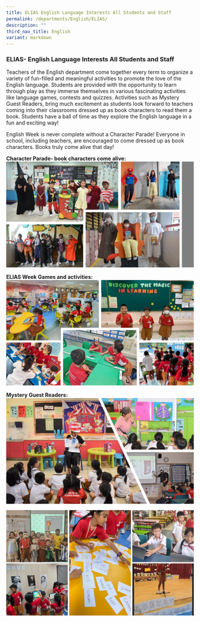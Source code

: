 ```yaml
---
title: ELIAS English Language Interests All Students and Staff
permalink: /departments/English/ELIAS/
description: ""
third_nav_title: English
variant: markdown
---
```

### ELIAS- English Language Interests All Students and Staff

Teachers of the English department come together every term to organize a variety of fun-filled and meaningful activities to promote the love of the English language. 
Students are provided with the opportunity to learn through play as they immerse themselves in various fascinating activities like language games, contests and quizzes. Activities such as Mystery Guest Readers, bring much excitement as students look forward to teachers coming into their classrooms dressed up as book characters to read them a book. Students have a ball of time as they explore the English language in a fun and exciting way! 

English Week is never complete without a Character Parade! Everyone in school, including teachers, are encouraged to come dressed up as book characters. Books truly come alive that day!

**Character Parade- book characters come alive:**
![](/images/elias%202023.jpg)

**ELIAS Week Games and activities:**
![](/images/elias%20week%202023.jpg)

**Mystery Guest Readers:**
![](/images/mystery%20guest%20reader%202023.jpg)

![](/images/ELIAS.jpg)